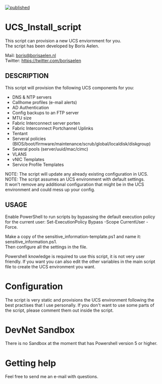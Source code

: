 [![published](https://static.production.devnetcloud.com/codeexchange/assets/images/devnet-published.svg)](https://developer.cisco.com/codeexchange/github/repo/baelen-git/ucs_install_script)


# UCS_Install_script

This script can provision a new UCS enviornment for you. <br>
The script has been developed by Boris Aelen. <br>

Mail: boris@borisaelen.nl <br>
Twitter: https://twitter.com/borisaelen <br>

## DESCRIPTION
This script will provision the following UCS components for you:
-	DNS & NTP servers
-	Callhome profiles  (e-mail alerts)
-	AD Authentication
-	Config backups to an FTP server
-	MTU size 
-	Fabric Interconnect server porten
-	Fabric Interconnect Portchannel Uplinks
-	Tentant 
-	Serveral policies (BIOS/boot/firmware/maintenance/scrub/global/localdisk/diskgroup)
-	Several pools (server/uuid/mac/cimc)
-	VLANS
-	vNIC Templates
-	Service Profile Templates

NOTE: The script will update any already existing configuration in UCS.<br>
NOTE: The script assumes an UCS environment with default settings. <br>
      It won't remove any additional configuration that might be in the UCS environment and could mess up your config.<br>

## USAGE

Enable PowerShell to run scripts by bypassing the default execution policy for the current user:
Set-ExecutionPolicy Bypass -Scope CurrentUser -Force. 

Make a copy of the sensitive_information-template.ps1 and name it: sensitive_information.ps1.<br>
Then configure all the settings in the file.<br>

Powershell knowledge is required to use this script, it is not very user friendly.
If you want you can also edit the other variables in the main script file to create the UCS environment you want.<br>

# Configuration

The script is very static and provisions the UCS environment following the best practises that I use personally.
If you don't want to use some parts of the script, please comment them out inside the script.

# DevNet Sandbox

There is no Sandbox at the moment that has Powershell version 5 or higher.

# Getting help

Feel free to send me an e-mail with questions.


